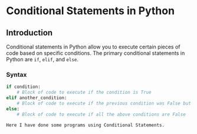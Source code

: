 # Conditional Statements in Python

## Introduction
Conditional statements in Python allow you to execute certain pieces of code based on specific conditions. The primary conditional statements in Python are `if`, `elif`, and `else`.

### Syntax
```python
if condition:
    # Block of code to execute if the condition is True
elif another_condition:
    # Block of code to execute if the previous condition was False but this one is True
else:
    # Block of code to execute if all the above conditions are False

Here I have done some programs using Conditional Statements.
